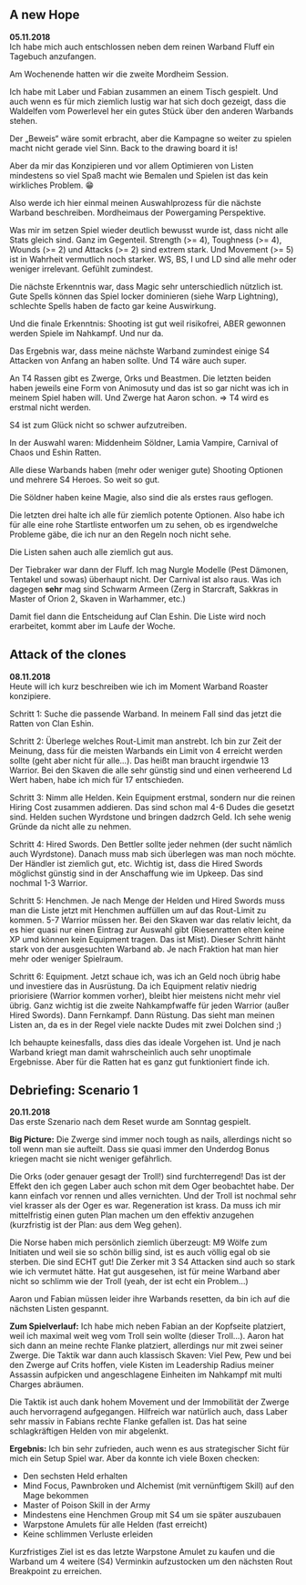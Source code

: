 ## A new Hope
**05.11.2018**  
Ich habe mich auch entschlossen neben dem reinen Warband Fluff ein Tagebuch anzufangen.

Am Wochenende hatten wir die zweite Mordheim Session.

Ich habe mit Laber und Fabian zusammen an einem Tisch gespielt. Und auch wenn es für mich ziemlich lustig war hat sich doch gezeigt, dass die Waldelfen vom Powerlevel her ein gutes Stück über den anderen Warbands stehen.

Der „Beweis“ wäre somit erbracht, aber die Kampagne so weiter zu spielen macht nicht gerade viel Sinn. Back to the drawing board it is!

Aber da mir das Konzipieren und vor allem Optimieren von Listen mindestens so viel Spaß macht wie Bemalen und Spielen ist das kein wirkliches Problem. :grin:

Also werde ich hier einmal meinen Auswahlprozess für die nächste Warband beschreiben. Mordheimaus der Powergaming Perspektive.

Was mir im setzen Spiel wieder deutlich bewusst wurde ist, dass nicht alle Stats gleich sind. Ganz im Gegenteil.
Strength (>= 4), Toughness (>= 4), Wounds (>= 2) und Attacks (>= 2) sind extrem stark. Und Movement (>= 5) ist in Wahrheit vermutlich noch starker.
WS, BS, I und LD sind alle mehr oder weniger irrelevant. Gefühlt zumindest.

Die nächste Erkenntnis war, dass Magic sehr unterschiedlich nützlich ist. Gute Spells können das Spiel locker dominieren (siehe Warp Lightning), schlechte Spells haben de facto gar keine Auswirkung.

Und die finale Erkenntnis: Shooting ist gut weil risikofrei, ABER gewonnen werden Spiele im Nahkampf. Und nur da. 

Das Ergebnis war, dass meine nächste Warband zumindest einige S4 Attacken von Anfang an haben sollte. Und T4 wäre auch super.

An T4 Rassen gibt es Zwerge, Orks und Beastmen. Die letzten beiden haben jeweils eine Form von Animosuty und das ist so gar nicht was ich in meinem Spiel haben will. Und Zwerge hat Aaron schon. => T4 wird es erstmal nicht werden.

S4 ist zum Glück nicht so schwer aufzutreiben.

In der Auswahl waren: Middenheim Söldner, Lamia Vampire, Carnival of Chaos und Eshin Ratten.

Alle diese Warbands haben (mehr oder weniger gute) Shooting Optionen und mehrere S4 Heroes. So weit so gut.

Die Söldner haben keine Magie, also sind die als erstes raus geflogen.

Die letzten drei halte ich alle für ziemlich potente Optionen. Also habe ich für alle eine rohe Startliste entworfen um zu sehen, ob es irgendwelche Probleme gäbe, die ich nur an den Regeln noch nicht sehe.

Die Listen sahen auch alle ziemlich gut aus.

Der Tiebraker war dann der Fluff. Ich mag Nurgle Modelle (Pest Dämonen, Tentakel und sowas) überhaupt nicht. Der Carnival ist also raus.
Was ich dagegen **sehr** mag sind Schwarm Armeen (Zerg in Starcraft, Sakkras in Master of Orion 2, Skaven in Warhammer, etc.)

Damit fiel dann die Entscheidung auf Clan Eshin. Die Liste wird noch erarbeitet, kommt aber im Laufe der Woche.

## Attack of the clones  
**08.11.2018**  
Heute will ich kurz beschreiben wie ich im Moment Warband Roaster konzipiere.

Schritt 1: Suche die passende Warband. In meinem Fall sind das jetzt die Ratten von Clan Eshin.

Schritt 2: Überlege welches Rout-Limit man anstrebt. Ich bin zur Zeit der Meinung, dass für die meisten Warbands ein Limit von 4 erreicht werden sollte (geht aber nicht für alle...). Das heißt man braucht irgendwie 13 Warrior. Bei den Skaven die alle sehr günstig sind und einen verheerend Ld Wert haben, habe ich mich für 17 entschieden.

Schritt 3: Nimm alle Helden. Kein Equipment erstmal, sondern nur die reinen Hiring Cost zusammen addieren. Das sind schon mal 4-6 Dudes die gesetzt sind. Helden suchen Wyrdstone und bringen dadzrch Geld. Ich sehe wenig Gründe da nicht alle zu nehmen.

Schritt 4: Hired Swords. Den Bettler sollte jeder nehmen (der sucht nämlich auch Wyrdstone). Danach muss mab sich überlegen was man noch möchte. Der Händler ist ziemlich gut, etc. Wichtig ist, dass die Hired Swords möglichst günstig sind in der Anschaffung wie im Upkeep. Das sind nochmal 1-3 Warrior.

Schritt 5: Henchmen. Je nach Menge der Helden und Hired Swords muss man die Liste jetzt mit Henchmen auffüllen um auf das Rout-Limit zu kommen. 5-7 Warrior müssen her. Bei den Skaven war das relativ leicht, da es hier quasi nur einen Eintrag zur Auswahl gibt (Riesenratten elten keine XP umd können kein Equipment tragen. Das ist Mist). Dieser Schritt hänht stark von der ausgesuchten Warband ab. Je nach Fraktion hat man hier mehr oder weniger Spielraum.

Schritt 6: Equipment. Jetzt schaue ich, was ich an Geld noch übrig habe und investiere das in Ausrüstung. Da ich Equipment relativ niedrig priorisiere (Warrior kommen vorher), bleibt hier meistens nicht mehr viel übrig. Ganz wichtig ist die zweite Nahkampfwaffe für jeden Warrior (außer Hired Swords). Dann Fernkampf. Dann Rüstung. Das sieht man meinen Listen an, da es in der Regel viele nackte Dudes mit zwei Dolchen sind ;) 

Ich behaupte keinesfalls, dass dies das ideale Vorgehen ist. Und je nach Warband kriegt man damit wahrscheinlich auch sehr unoptimale Ergebnisse. Aber für die Ratten hat es ganz gut funktioniert finde ich.

## Debriefing: Scenario 1  
**20.11.2018**  
Das erste Szenario nach dem Reset wurde am Sonntag gespielt.  

**Big Picture:** Die Zwerge sind immer noch tough as nails, allerdings nicht so toll wenn man sie aufteilt. Dass sie quasi immer den Underdog Bonus kriegen macht sie nicht weniger gefährlich. 

Die Orks (oder genauer gesagt der Troll!) sind furchterregend! Das ist der Effekt den ich gegen Laber auch schon mit dem Oger beobachtet habe. Der kann einfach vor rennen und alles vernichten. Und der Troll ist nochmal sehr viel krasser als der Oger es war. Regeneration ist krass. Da muss ich mir mittelfristig einen guten Plan machen um den effektiv anzugehen (kurzfristig ist der Plan: aus dem Weg gehen).

Die Norse haben mich persönlich ziemlich überzeugt: M9 Wölfe zum Initiaten und weil sie so schön billig sind, ist es auch völlig egal ob sie sterben. Die sind ECHT gut! Die Zerker mit 3 S4 Attacken sind auch so stark wie ich vermutet hätte. Hat gut ausgesehen, ist für meine Warband aber nicht so schlimm wie der Troll (yeah, der ist echt ein Problem…)

Aaron und Fabian müssen leider ihre Warbands resetten, da bin ich auf die nächsten Listen gespannt.

**Zum Spielverlauf:** Ich habe mich neben Fabian an der Kopfseite platziert, weil ich maximal weit weg vom Troll sein wollte (dieser Troll…). Aaron hat sich dann an meine rechte Flanke platziert, allerdings nur mit zwei seiner Zwerge. Die Taktik war dann auch klassisch Skaven: Viel Pew, Pew und bei den Zwerge auf Crits hoffen, viele Kisten im Leadership Radius meiner Assassin aufpicken und angeschlagene Einheiten im Nahkampf mit multi Charges abräumen.

Die Taktik ist auch dank hohem Movement und der Immobilität der Zwerge auch hervorragend aufgegangen. Hilfreich war natürlich auch, dass Laber sehr massiv in Fabians rechte Flanke gefallen ist. Das hat seine schlagkräftigen Helden von mir abgelenkt.

**Ergebnis:** Ich bin sehr zufrieden, auch wenn es aus strategischer Sicht für mich ein Setup Spiel war. Aber da konnte ich viele Boxen checken:
* Den sechsten Held erhalten
* Mind Focus, Pawnbroken und Alchemist (mit vernünftigem Skill) auf den Mage bekommen
* Master of Poison Skill in der Army
* Mindestens eine Henchmen Group mit S4 um sie später auszubauen
* Warpstone Amulets für alle Helden (fast erreicht)
* Keine schlimmen Verluste erleiden

Kurzfristiges Ziel ist es das letzte Warpstone Amulet zu kaufen und die Warband um 4 weitere (S4) Verminkin aufzustocken um den nächsten Rout Breakpoint zu erreichen.
